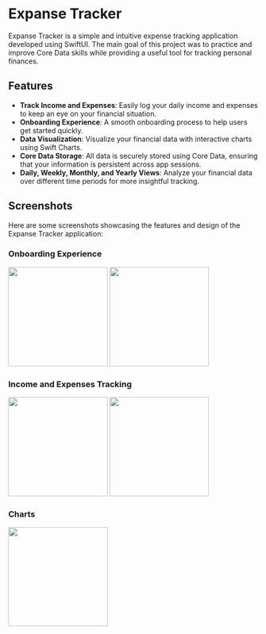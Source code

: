 # Expanse Tracker

Expanse Tracker is a simple and intuitive expense tracking application developed using SwiftUI. The main goal of this project was to practice and improve Core Data skills while providing a useful tool for tracking personal finances.

## Features

- **Track Income and Expenses**: Easily log your daily income and expenses to keep an eye on your financial situation.
- **Onboarding Experience**: A smooth onboarding process to help users get started quickly.
- **Data Visualization**: Visualize your financial data with interactive charts using Swift Charts.
- **Core Data Storage**: All data is securely stored using Core Data, ensuring that your information is persistent across app sessions.
- **Daily, Weekly, Monthly, and Yearly Views**: Analyze your financial data over different time periods for more insightful tracking.

## Screenshots

Here are some screenshots showcasing the features and design of the Expanse Tracker application:

### Onboarding Experience
<img src="https://github.com/user-attachments/assets/57e5fa7a-b247-49ab-8211-db1f5955233b" width="200" style="display: inline-block;">
<img src="https://github.com/user-attachments/assets/59ef33c8-7599-4ecd-9d8f-ac5ae9128ac0" width="200" style="display: inline-block;">

### Income and Expenses Tracking
<img src="https://github.com/user-attachments/assets/282d65b2-d2a3-42b5-ae70-fb0ea4c085e3" width="200" style="display: inline-block;">
<img src="https://github.com/user-attachments/assets/529b166e-27b4-407b-82e7-68216514e7a6" width="200" style="display: inline-block;">

### Charts
<img src="https://github.com/user-attachments/assets/010fc9c5-5b40-438a-bea8-051cd45f4872" width="200" style="display: inline-block;">
